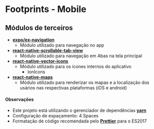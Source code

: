 # Footprints - Mobile

## Módulos de terceiros

- **[expo/ex-navigation](https://github.com/expo/ex-navigation)**
    - Módulo utilizado para navegação no app
- **[react-native-scrollable-tab-view](https://github.com/skv-headless/react-native-scrollable-tab-view)**
    - Módulo utilizado para navegação em Abas na tela principal
- **[react-native-vector-icons](https://github.com/oblador/react-native-vector-icons)**
    - Módulo utilizado para os icones internos do aplicativo
        - IonIcons
- **[react-native-maps](https://github.com/airbnb/react-native-maps)**
    - Módulo utilizado para renderizar os mapas e a localização dos usários nas respectivas plataformas (iOS e android)

#### Observações
- Este projeto está utilizando o gerenciador de dependências [**yarn**](https://yarnpkg.com/pt-BR/)
- Configuração de espaçamento: 4 Spaces
- Formatação de código recomendada pelo [**Prettier**](https://github.com/prettier/prettier) para o ES2017